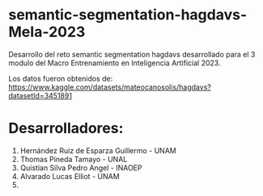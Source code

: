 # semantic-segmentation-hagdavs-MeIa-2023

Desarrollo del reto semantic segmentation hagdavs desarrollado para el 3 modulo del Macro Entrenamiento en Inteligencia Artificial 2023.

Los datos fueron obtenidos de: https://www.kaggle.com/datasets/mateocanosolis/hagdavs?datasetId=3451891

# Desarrolladores:

1. Hernández Ruiz de Esparza Guillermo - UNAM
2. Thomas Pineda Tamayo - UNAL
3. Quistian Silva Pedro Angel - INAOEP
4. Alvarado Lucas Elliot - UNAM
5.
